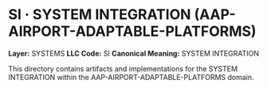 # SI · SYSTEM INTEGRATION (AAP-AIRPORT-ADAPTABLE-PLATFORMS)

**Layer:** SYSTEMS
**LLC Code:** SI
**Canonical Meaning:** SYSTEM INTEGRATION

This directory contains artifacts and implementations for the SYSTEM INTEGRATION within the AAP-AIRPORT-ADAPTABLE-PLATFORMS domain.
